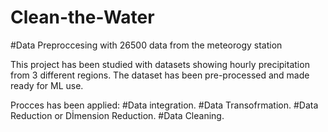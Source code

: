 # Clean-the-Water
#Data Preproccesing with 26500 data from the meteorogy station

This project has been studied with datasets showing hourly precipitation from 3 different regions. The dataset has been pre-processed and made ready for ML use.

Procces has been applied:
#Data integration.
#Data Transofrmation.
#Data Reduction or Dİmension Reduction.
#Data Cleaning.

